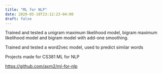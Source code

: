 ```yaml
---
title: "ML for NLP"
date: 2020-05-10T23:12:23-04:00
draft: false
---
```


Trained and tested a unigram maximum likelihood model, bigram maximum likelihood model and bigram model with add-one smoothing.

Trained and tested a word2vec model, used to predict similar words

Projects made for CS381 ML for NLP 

https://github.com/axm2/ml-for-nlp